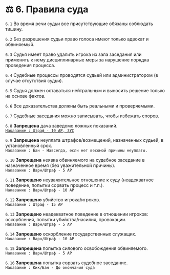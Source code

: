 <Pill name="📜 Термины" link="../terms" color="#868dcc"  /> <Pill name="👨‍⚖️ Судебный процесс" link="/rules/other/judicial-process" color="#868dcc"  /> 

# ⚖️ 6. Правила суда

`6.1` Во время речи судьи все присутствующие обязаны соблюдать тишину.

`6.2` Без разрешения судьи право голоса имеют только адвокат и обвиняемый.

`6.3` Судья имеет право удалить игрока из зала заседания или применить к нему дисциплинарные меры за нарушение порядка проведения процесса.

`6.4` Судебные процессы проводятся судьей или администратором (в случае отсутствия судьи).

`6.5` Судья должен оставаться нейтральным и выносить решение только на основе фактов.

`6.6` Все доказательства должны быть реальными и проверяемыми.

`6.7` Судебные заседания можно записывать, чтобы избежать споров.

`6.8` **Запрещена** дача заведомо ложных показаний.<br/>
[`Наказание : Штраф - 10 АР, ЗУС`](../terms#зус)

`6.9` **Запрещена** неуплата штрафов/возмещений, назначенных судьей, в установленный срок.<br/>
`Наказание : Бан - Навсегда, если нет весомой причины неуплаты.`

`6.10` **Запрещена** неявка обвиняемого на судебное заседание в назначенное время (без уважительной причины).<br/>
`Наказание : Варн/Штраф - 5 АР`

`6.11` **Запрещено** неуважительное отношение к суду (неадекватное поведение, попытки сорвать процесс и т.п.).<br/>
`Наказание : Варн/Штраф - 10 АР`

`6.12` **Запрещено** убийство игрока/игроков.<br/>
`Наказание : Штраф - 15 АР`

`6.13` **Запрещено** неадекватное поведение в отношении игроков: оскорбления, попытки убийства/насилия, провокации.<br/>
`Наказание : Варн/Штраф - 5 АР`

`6.14` **Запрещено** оскорбление государственных служащих.<br/>
`Наказание : Варн/Штраф - 10 АР`

`6.15` **Запрещена** попытка силового освобождения обвиняемого.<br/>
`Наказание : Варн/Штраф - 5 АР`

`6.16` **Запрещена** попытка сорвать судебное заседание.<br/>
`Наказание : Кик/Бан - До окончания суда`

<Pill name="📜 Термины" link="../terms" color="#868dcc"  /> <Pill name="👨‍⚖️ Судебный процесс" link="/rules/other/judicial-process" color="#868dcc"  /> 
